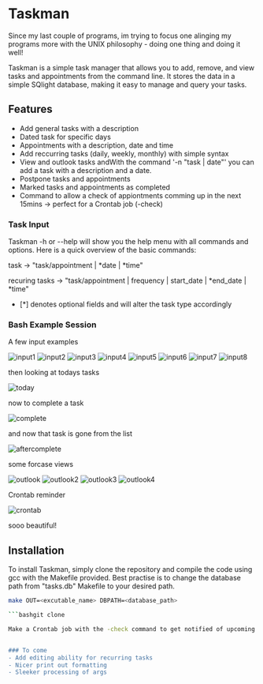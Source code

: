 # Taskman

Since my last couple of programs, im trying to focus one alinging my programs more with the UNIX philosophy - doing one thing and doing it well!

Taskman is a simple task manager that allows you to add, remove, and view tasks and appointments from the command line. 
It stores the data in a simple SQlight database, making it easy to manage and query your tasks.

## Features
- Add general tasks with a description
- Dated task for specific days
- Appointments with a description, date and time
- Add reccurring tasks (daily, weekly, monthly) with simple syntax
- View and outlook tasks andWith the command '-n "task | date"' you can add a task with a description and a date.
- Postpone tasks and appointments
- Marked tasks and appointments as completed
- Command to allow a check of appiontments comming up in the next 15mins -> perfect for a Crontab job (-check)


### Task Input
Taskman -h or --help will show you the help menu with all commands and options. Here is a quick overview of the basic commands:

task -> "task/appointment | *date | *time"

recuring tasks -> "task/appointment | frequency | start_date | *end_date | *time"
 * [*] denotes optional fields and will alter the task type accordingly



### Bash Example Session

A few input examples

![input1](images/input5.png)
![input2](images/input2.png)
![input3](images/input3.png)
![input4](images/input4.png)
![input5](images/input6.png)
![input6](images/input7.png)
![input7](images/input8.png)
![input8](images/inputting.png)


then looking at todays tasks

![today](images/Today.png)


now to complete a task

![complete](images/completing.png)


and now that task is gone from the list

![aftercomplete](images/after_completing.png)


some forcase views

![outlook](images/monthly.png)
![outlook2](images/weekly.png)
![outlook3](images/fort.png)
![outlook4](images/tomorrow.png)

Crontab reminder

![crontab](images/crontab.png)

sooo beautiful!


## Installation
To install Taskman, simply clone the repository and compile the code using gcc with the Makefile provided.
Best practise is to change the database path from "tasks.db"
Makefile to your desired path.

```bash
make OUT=<excutable_name> DBPATH=<database_path>

```bashgit clone

Make a Crontab job with the -check command to get notified of upcoming appointments. Then you're ready to go!


### To come
- Add editing ability for recurring tasks
- Nicer print out formatting
- Sleeker processing of args
